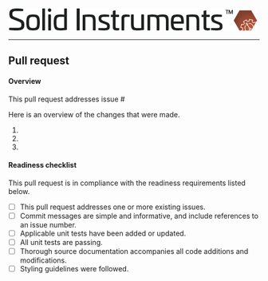 <!--
Copyright (c) RapidField LLC. Licensed under the MIT License. See LICENSE.txt in the project root for license information.
-->

![Solid Instruments logo](SolidInstruments.Logo.Color.Transparent.500w.png)
- - -

## Pull request

#### Overview

This pull request addresses issue #

Here is an overview of the changes that were made.

1. 
2. 
3. 

#### Readiness checklist

This pull request is in compliance with the readiness requirements listed below.

- [ ] This pull request addresses one or more existing issues.
- [ ] Commit messages are simple and informative, and include references to an issue number.
- [ ] Applicable unit tests have been added or updated.
- [ ] All unit tests are passing.
- [ ] Thorough source documentation accompanies all code additions and modifications.
- [ ] Styling guidelines were followed.
